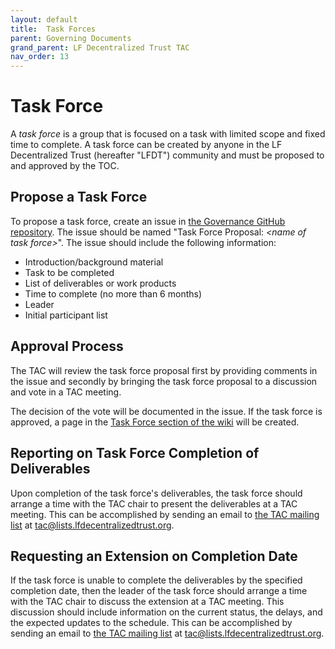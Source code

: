 ```yaml
---
layout: default
title:  Task Forces
parent: Governing Documents
grand_parent: LF Decentralized Trust TAC
nav_order: 13
---
```

[//]: # (SPDX-License-Identifier: CC-BY-4.0)
# Task Force

A _task force_ is a group that is focused on a task with limited scope and fixed time to complete. A task force can be created by anyone in the  LF Decentralized Trust (hereafter "LFDT") community and must be proposed to and approved by the TOC.

## Propose a Task Force
To propose a task force, create an issue in [the Governance GitHub repository](https://github.com/lf-decentralized-trust/governance/issues). The issue should be named "Task Force Proposal: _\<name of task force\>_". The issue should include the following information:
* Introduction/background material
* Task to be completed
* List of deliverables or work products
* Time to complete (no more than 6 months)
* Leader
* Initial participant list

## Approval Process
The TAC will review the task force proposal first by providing comments in the issue and secondly by bringing the task force proposal to a discussion and vote in a TAC meeting.

The decision of the vote will be documented in the issue. If the task force is approved, a page in the [Task Force section of the wiki](https://wiki.hyperledger.org/display/TF/Task+Forces+Home) will be created.

## Reporting on Task Force Completion of Deliverables
Upon completion of the task force's deliverables, the task force should arrange a time with the TAC chair to present the deliverables at a TAC meeting. This can be accomplished by sending an email to [the TAC mailing list](https://lists.lfdecentralizedtrust.org/g/tac) at [tac@lists.lfdecentralizedtrust.org](mailto:tac@lists.lfdecentralizedtrust.org).

## Requesting an Extension on Completion Date
If the task force is unable to complete the deliverables by the specified completion date, then the leader of the task force should arrange a time with the TAC chair to discuss the extension at a TAC meeting. This discussion should include information on the current status, the delays, and the expected updates to the schedule. This can be accomplished by sending an email to [the TAC mailing list](https://lists.lfdecentralizedtrust.org/g/tac) at  [tac@lists.lfdecentralizedtrust.org](mailto:tac@lists.lfdecentralizedtrust.org).